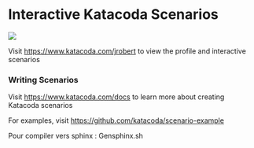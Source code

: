 # Interactive Katacoda Scenarios

[![](http://shields.katacoda.com/katacoda/jrobert/count.svg)](https://www.katacoda.com/jrobert "Get your profile on Katacoda.com")

Visit https://www.katacoda.com/jrobert to view the profile and interactive scenarios

### Writing Scenarios
Visit https://www.katacoda.com/docs to learn more about creating Katacoda scenarios

For examples, visit https://github.com/katacoda/scenario-example

Pour compiler vers sphinx : Gensphinx.sh
